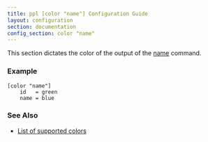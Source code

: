 ```yaml
---
title: ppl [color "name"] Configuration Guide
layout: configuration
section: documentation
config_section: color "name"
---
```


This section dictates the color of the output of the
[name](/documentation/commands/name) command.

### Example

    [color "name"]
        id   = green
        name = blue

### See Also

* [List of supported colors](/documentation/configuration/color#list_of_supported_colors)

